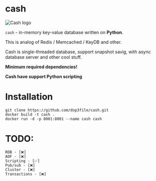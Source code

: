 # cash

![Cash logo](./readme/logo.png)

```сash``` - in-memory key-value database written on **Python**. 

This is analog of Redis / Memcached / KeyDB and other.

Cash is single-threaded database, support snapshot savig, with async database server and other cool stuff.

**Minimum required dependencies!**

**Cash have support Python scripting**

# Installation

```
git clone https://github.com/dop3file/cash.git
docker build -t cash .
docker run -d -p 8001:8001 --name cash cash
```

# TODO:
```
RDB - [❌]
AOF - [❌]
Scripting - [✅]
Pub/sub - [❌]
Cluster - [❌]
Transactions - [❌]
```


